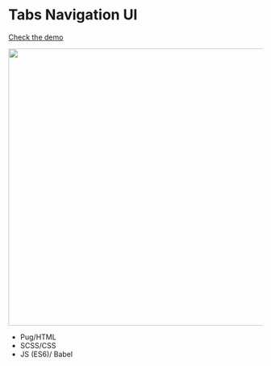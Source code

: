 # Tabs Navigation UI

[Check the demo](https://codepen.io/nat-davydova/pen/PMJJRM)

<img src="http://eisenpar.com/portfolio2/assets/img/tabs-nav/sample.jpg" width="550" />

- Pug/HTML
- SCSS/CSS
- JS (ES6)/ Babel

 

